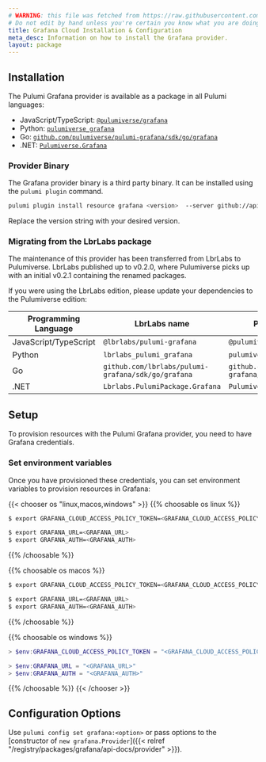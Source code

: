 ```yaml
---
# WARNING: this file was fetched from https://raw.githubusercontent.com/pulumiverse/pulumi-grafana/v0.11.1/docs/installation-configuration.md
# Do not edit by hand unless you're certain you know what you are doing!
title: Grafana Cloud Installation & Configuration
meta_desc: Information on how to install the Grafana provider.
layout: package
---
```


## Installation

The Pulumi Grafana provider is available as a package in all Pulumi languages:

* JavaScript/TypeScript: [`@pulumiverse/grafana`](https://www.npmjs.com/package/@pulumiverse/grafana)
* Python: [`pulumiverse_grafana`](https://pypi.org/project/pulumiverse-grafana/)
* Go: [`github.com/pulumiverse/pulumi-grafana/sdk/go/grafana`](https://pkg.go.dev/github.com/pulumiverse/pulumi-grafana/sdk)
* .NET: [`Pulumiverse.Grafana`](https://www.nuget.org/packages/Pulumiverse.Grafana)

### Provider Binary

The Grafana provider binary is a third party binary. It can be installed using the `pulumi plugin` command.

```bash
pulumi plugin install resource grafana <version>  --server github://api.github.com/pulumiverse
```

Replace the version string with your desired version.

### Migrating from the LbrLabs package

The maintenance of this provider has been transferred from LbrLabs to Pulumiverse.
LbrLabs published up to v0.2.0, where Pulumiverse picks up with an initial v0.2.1
containing the renamed packages.

If you were using the LbrLabs edition, please update your dependencies to the
Pulumiverse edition:

| Programming Language | LbrLabs name | Pulumiverse name |
| -- | -- | -- |
| JavaScript/TypeScript | `@lbrlabs/pulumi-grafana` | `@pulumiverse/grafana` |
| Python | `lbrlabs_pulumi_grafana` | `pulumiverse_grafana` |
| Go | `github.com/lbrlabs/pulumi-grafana/sdk/go/grafana` | `github.com/pulumiverse/pulumi-grafana/sdk/go/grafana` |
| .NET | `Lbrlabs.PulumiPackage.Grafana` | `Pulumiverse.Grafana` |

## Setup

To provision resources with the Pulumi Grafana provider, you need to have Grafana credentials. 

### Set environment variables

Once you have provisioned these credentials, you can set environment variables to provision resources in Grafana:

{{< chooser os "linux,macos,windows" >}}
{{% choosable os linux %}}

```bash
$ export GRAFANA_CLOUD_ACCESS_POLICY_TOKEN=<GRAFANA_CLOUD_ACCESS_POLICY_TOKEN>

$ export GRAFANA_URL=<GRAFANA_URL>
$ export GRAFANA_AUTH=<GRAFANA_AUTH>
```

{{% /choosable %}}

{{% choosable os macos %}}

```bash
$ export GRAFANA_CLOUD_ACCESS_POLICY_TOKEN=<GRAFANA_CLOUD_ACCESS_POLICY_TOKEN>

$ export GRAFANA_URL=<GRAFANA_URL>
$ export GRAFANA_AUTH=<GRAFANA_AUTH>
```

{{% /choosable %}}

{{% choosable os windows %}}

```powershell
> $env:GRAFANA_CLOUD_ACCESS_POLICY_TOKEN = "<GRAFANA_CLOUD_ACCESS_POLICY_TOKEN>"

> $env:GRAFANA_URL = "<GRAFANA_URL>"
> $env:GRAFANA_AUTH = "<GRAFANA_AUTH>"
```

{{% /choosable %}}
{{< /chooser >}}

## Configuration Options

Use `pulumi config set grafana:<option>` or pass options to the [constructor of `new grafana.Provider`]({{< relref "/registry/packages/grafana/api-docs/provider" >}}).
